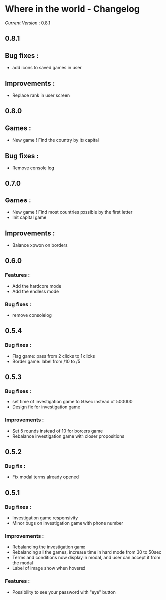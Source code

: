 # Where in the world - Changelog

_*Current Version*_ : 0.8.1

## 0.8.1
## Bug fixes : 
- add icons to saved games in user
## Improvements : 
- Replace rank in user screen

## 0.8.0
## Games :
- New game ! Find the country by its capital

## Bug fixes : 
- Remove console log

## 0.7.0
## Games :
- New game ! Find most countries possible by the first letter
- Init capital game

## Improvements : 
- Balance xpwon on borders

## 0.6.0
### Features : 
- Add the hardcore mode
- Add the endless mode

### Bug fixes :
- remove consolelog
## 0.5.4
### Bug fixes :
- Flag game: pass from 2 clicks to 1 clicks
- Border game: label from /10 to /5

## 0.5.3
### Bug fixes :
- set time of investigation game to 50sec instead of 500000
- Design fix for investigation game

### Improvements :
- Set 5 rounds instead of 10 for borders game
- Rebalance investigation game with closer propositions

## 0.5.2
### Bug fix : 
- Fix modal terms already opened 

## 0.5.1
### Bug fixes :
- Investigation game responsivity
- Minor bugs on investigation game with phone number

### Improvements :
- Rebalancing the investigation game
- Rebalancing all the games, increase time in hard mode from 30 to 50sec
- Terms and conditions now display in modal, and user can accept it from the modal
- Label of image show when hovered

### Features : 
- Possibility to see your password with "eye" button
